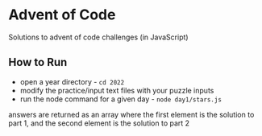 # Advent of Code
 Solutions to advent of code challenges (in JavaScript)
 
 ## How to Run
 - open a year directory - `cd 2022`
 - modify the practice/input text files with your puzzle inputs
 - run the node command for a given day - `node day1/stars.js`
 
 answers are returned as an array where the first element is the solution to part 1, and the second element is the solution to part 2
